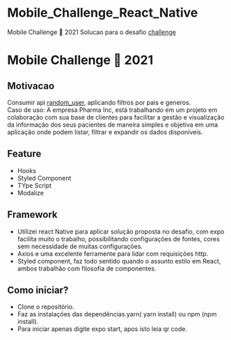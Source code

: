 # Mobile_Challenge_React_Native
Mobile Challenge 🏅 2021
Solucao para o desafio  [challenge](https://lab.coodesh.com/public-challenges/mobile-challenge-2021)

# Mobile Challenge 🏅 2021

##  Motivacao
Consumir api [random_user](https://randomuser.me/documentation), aplicando filtros por pais e generos.</br>
Caso de uso: A empresa Pharma Inc, está trabalhando em um projeto em colaboração com sua base de clientes para facilitar a gestão e visualização da informação dos seus pacientes de maneira simples e objetiva em uma aplicação onde podem listar, filtrar e expandir os dados disponíveis.


## Feature
- Hooks
- Styled Component
- TYpe Script
- Modalize

## Framework
- Utilizei react Native para aplicar solução proposta no desafio, com expo facilita muito o trabalho, possibilitando configurações de fontes, cores sem necessidade de muitas configurações.
- Axios e uma  excelente ferramente para lidar com requisições http.
- Styled component, faz todo sentido quando o assunto estilo em React, ambos trabalhão com filosofia de componentes.


## Como iniciar?
- Clone o repositório.
- Faz as instalações das dependências.yarn( yarn install) ou npm (npm install).
- Para iniciar apenas digite expo start, apos isto leia qr code.


